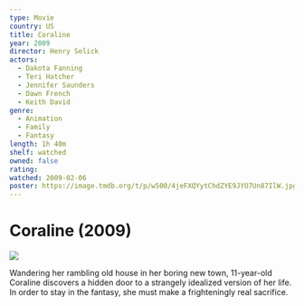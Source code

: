 ```yaml
---
type: Movie
country: US
title: Coraline
year: 2009
director: Henry Selick
actors:
  - Dakota Fanning
  - Teri Hatcher
  - Jennifer Saunders
  - Dawn French
  - Keith David
genre:
  - Animation
  - Family
  - Fantasy
length: 1h 40m
shelf: watched
owned: false
rating:
watched: 2009-02-06
poster: https://image.tmdb.org/t/p/w500/4jeFXQYytChdZYE9JYO7Un87IlW.jpg
---
```


# Coraline (2009)

![](https://image.tmdb.org/t/p/w500/4jeFXQYytChdZYE9JYO7Un87IlW.jpg)

Wandering her rambling old house in her boring new town, 11-year-old Coraline discovers a hidden door to a strangely idealized version of her life. In order to stay in the fantasy, she must make a frighteningly real sacrifice.